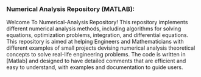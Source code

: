 ### Numerical Analysis Repository (MATLAB):

Welcome To Numerical-Analysis Repository!
This repository implements  different numerical analysis methods, including algorithms for solving equations, optimization problems, integration, and differential equations.
This repository is aimed at helping Engineers and Mathematicians with different examples of small projects devising numerical analysis theoretical concepts to solve real-life engineering problems.
The code is written in [Matlab] and designed to have detailed comments that are efficient and easy to understand, with examples and documentation to guide users.


